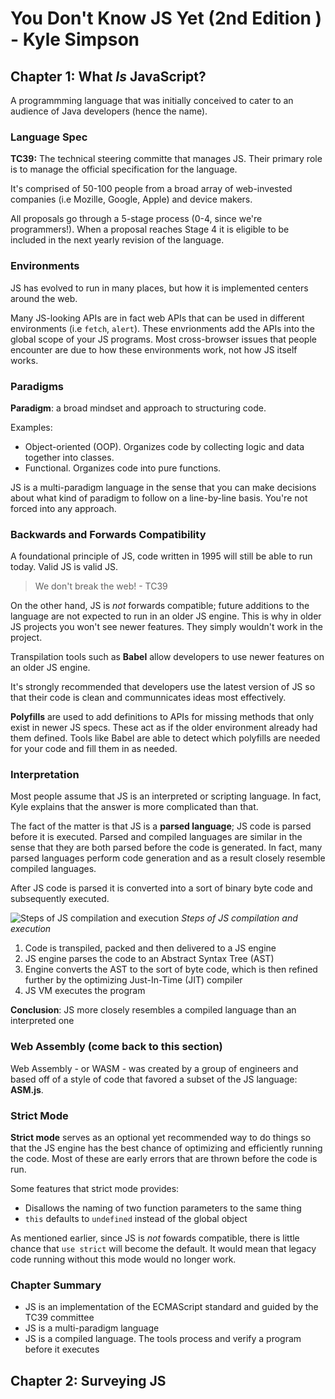 # You Don't Know JS Yet (2nd Edition ) - Kyle Simpson

## Chapter 1: What  _Is_  JavaScript?

A programmming language that was initially conceived to cater to an audience of Java developers (hence the name).

### Language Spec

**TC39:** The technical steering committe that manages JS. Their primary role is to manage the official specification for the language.

It's comprised of 50-100 people from a broad array of web-invested companies (i.e Mozille, Google, Apple) and device makers.

All proposals go through a 5-stage process (0-4, since we're programmers!). When a proposal reaches Stage 4 it is eligible to be included in the next yearly revision of the language.

### Environments

JS has evolved to run in many places, but how it is implemented centers around the web.

Many JS-looking APIs are in fact web APIs that can be used in different environments (i.e `fetch`, `alert`). These envrionments add the APIs into the global scope of your JS programs. Most cross-browser issues that people encounter are due to how these environments work, not how JS itself works.

### Paradigms

**Paradigm**: a broad mindset and approach to structuring code.

Examples:
* Object-oriented (OOP). Organizes code by collecting logic and data together into classes.
* Functional. Organizes code into pure functions.

JS is a multi-paradigm language in the sense that you can make decisions about what kind of paradigm to follow on a line-by-line basis. You're not forced into any approach.

### Backwards and Forwards Compatibility
A foundational principle of JS, code written in 1995 will still be able to run today. Valid JS is valid JS.
> We don't break the web! - TC39

On the other hand, JS is *not* forwards compatible; future additions to the language are not expected to run in an older JS engine. This is why in older JS projects you won't see newer features. They simply wouldn't work in the project.

Transpilation tools such as **Babel** allow developers to use newer features on an older JS engine.

It's strongly recommended that developers use the latest version of JS so that their code is clean and communnicates ideas most effectively.

**Polyfills** are used to add definitions to APIs for missing methods that only exist in newer JS specs. These act as if the older environment already had them defined. Tools like Babel are able to detect which polyfills are needed for your code and fill them in as needed.

### Interpretation
Most people assume that JS is an interpreted or scripting language. In fact, Kyle explains that the answer is more complicated than that.

The fact of the matter is that JS is a **parsed language**; JS code is parsed before it is executed. Parsed and compiled languages are similar in the sense that they are both parsed before the code is generated. In fact, many parsed languages perform code generation and as a result closely resemble compiled languages.

After JS code is parsed it is converted into a sort of binary byte code and subsequently executed.

![Steps of JS compilation and execution](https://github.com/getify/You-Dont-Know-JS/raw/2nd-ed/get-started/images/fig3.svg)
*Steps of JS compilation and execution*

1. Code is transpiled, packed and then delivered to a JS engine
2. JS engine parses the code to an Abstract Syntax Tree (AST)
3. Engine converts the AST to the sort of byte code, which is then refined further by the optimizing Just-In-Time (JIT) compiler
4. JS VM executes the program

**Conclusion**: JS more closely resembles a compiled language than an interpreted one

### Web Assembly (come back to this section)
Web Assembly - or WASM - was created by a group of engineers and based off of a style of code that favored a subset of the JS language: **ASM.js**.

### Strict Mode
**Strict mode** serves as an optional yet recommended way to do things so that the JS engine has the best chance of optimizing and efficiently running the code. Most of these are early errors that are thrown before the code is run.

Some features that strict mode provides:
* Disallows the naming of two function parameters to the same thing
* `this` defaults to `undefined` instead of the global object

As mentioned earlier, since JS is *not* fowards compatible, there is little chance that `use strict` will become the default. It would mean that legacy code running without this mode would no longer work.

### Chapter Summary
* JS is an implementation of the ECMAScript standard and guided by the TC39 committee
* JS is a multi-paradigm language
* JS is a compiled language. The tools process and verify a program before it executes

## Chapter 2: Surveying JS
